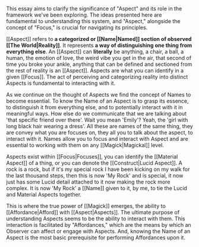 This essay aims to clarify the significance of "Aspect" and its role in the framework we've been exploring. The ideas presented here are fundamental to understanding this system, and "Aspect," alongside the concept of "Focus," is crucial for navigating its principles.

[[Aspect]] refers to **a categorized or [[Name|Named]] section of observed [[The World|Reality]]**. It represents **a way of distinguishing one thing from everything else**. An [[Aspect]] can **literally** be anything, a chair, a ball, a human, the emotion of love, the weird vibe you get in the air, that second of time you broke your ankle, anything that can be defined and sectioned from the rest of reality is an [[Aspect]]. Aspects are what you can identify in a given [[Focus]]. The act of perceiving and categorizing reality into distinct Aspects is fundamental to interacting with it.

As we continue on the thought of Aspects we find the concept of Names to become essential. To know the Name of an Aspect is to grasp its essence, to distinguish it from everything else, and to potentially interact with it in meaningful ways. How else do we communicate that we are talking about 'that specific friend over there'. Wait you mean 'Emily'? Yeah, the 'girl with long black hair wearing a dress'. All these are names of the same thing, they are convey what you are focuses on, they all you to talk about the aspect, to interact with it. Names allow you to focus and interact with Aspect and are essential to working with them on any [[Magick|Magickal]] level.

Aspects exist within [[Focus|Focuses]], you can identify the [[Material Aspect]] of a thing, or you can denote the [[Construct|Lucid Aspect]]. A rock is a rock, but if it's my special rock I have been kicking on my walk for the last thousand steps, then this is now 'My Rock' and is special, it now just has some Lucid detail attached to it now making the rock more complex. It is now 'My Rock' a [[Name]] given to it, by me, to tie the Lucid and Material Aspects together.

This is where the true power of [[Magick]] emerges, the ability to [[Affordance|Afford]] with [[Aspect|Aspects]]. The ultimate purpose of understanding Aspects seems to be the ability to interact with them. This interaction is facilitated by "Affordances," which are the means by which an Observer can affect or engage with Aspects. And, knowing the Name of an Aspect is the most basic prerequisite for performing Affordances upon it.
